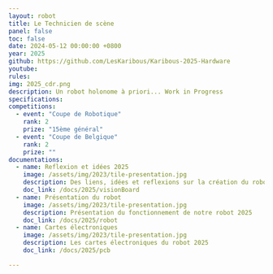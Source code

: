 ```yaml
---
layout: robot
title: Le Technicien de scène
panel: false
toc: false
date: 2024-05-12 00:00:00 +0800
year: 2025
github: https://github.com/LesKaribous/Karibous-2025-Hardware
youtube: 
rules:
img: 2025_cdr.png
description: Un robot holonome à priori... Work in Progress
specifications: 
competitions:
  - event: "Coupe de Robotique"
    rank: 2
    prize: "15ème général"
  - event: "Coupe de Belgique"
    rank: 2
    prize: ""
documentations:
  - name: Reflexion et idées 2025
    image: /assets/img/2023/tile-presentation.jpg
    description: Des liens, idées et reflexions sur la création du robot 2025
    doc_link: /docs/2025/visionBoard
  - name: Présentation du robot
    image: /assets/img/2023/tile-presentation.jpg
    description: Présentation du fonctionnement de notre robot 2025
    doc_link: /docs/2025/robot
  - name: Cartes électroniques
    image: /assets/img/2023/tile-presentation.jpg
    description: Les cartes électroniques du robot 2025
    doc_link: /docs/2025/pcb

---
```


